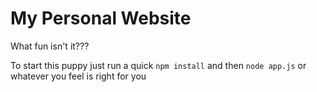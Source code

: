 # My Personal Website

What fun isn't it???

To start this puppy just run a quick `npm install` and then `node app.js` or whatever you feel is right for you 
